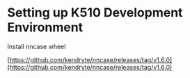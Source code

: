 # Setting up K510 Development Environment



Install nncase wheel

[https://github.com/kendryte/nncase/releases/tag/v1.6.0](https://github.com/kendryte/nncase/releases/tag/v1.6.0)







